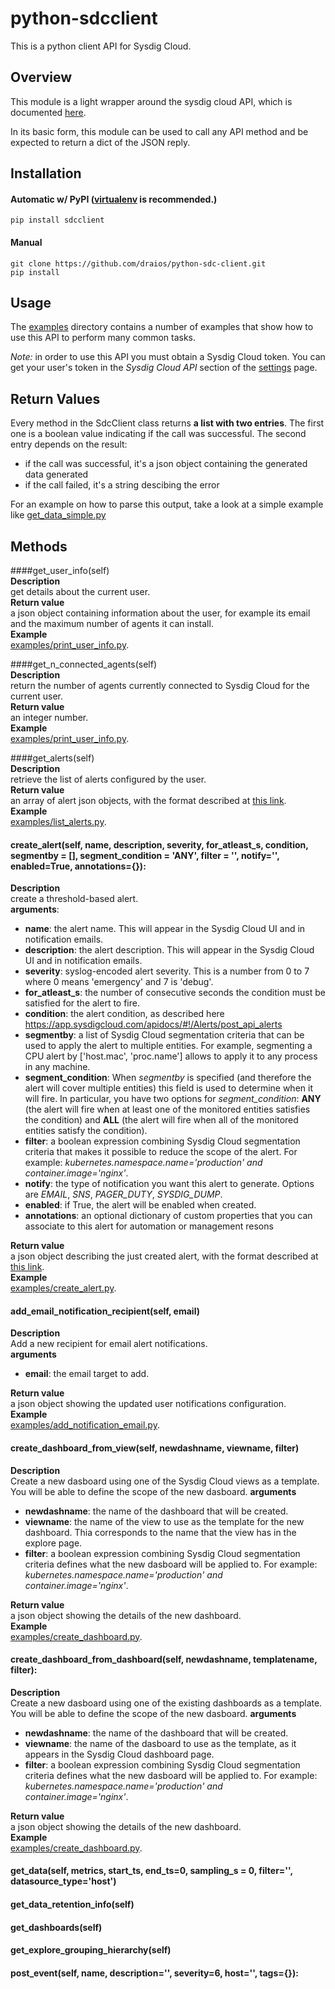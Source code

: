 python-sdcclient
================

This is a python client API for Sysdig Cloud.

Overview
--------
This module is a light wrapper around the sysdig cloud API, which is documented [here](http://support.sysdigcloud.com/hc/en-us/articles/205233166-The-Sysdig-Cloud-API-Specification). 

In its basic form, this module can be used to call any API method and be expected to return a dict of the JSON reply.

Installation
------------
#### Automatic w/ PyPI ([virtualenv](http://virtualenv.readthedocs.org/en/latest/) is recommended.)
    pip install sdcclient

#### Manual
    git clone https://github.com/draios/python-sdc-client.git
    pip install

Usage
-----
The [examples](examples/) directory contains a number of examples that show how to use this API to perform many common tasks.

_Note:_ in order to use this API you must obtain a Sysdig Cloud token. You can get your user's token in the _Sysdig Cloud API_ section of the [settings](https://app.sysdigcloud.com/#/settings/user) page.

Return Values
-------------
Every method in the SdcClient class returns **a list with two entries**. The first one is a boolean value indicating if the call was successful. The second entry depends on the result:
- if the call was successful, it's a json object containing the generated data generated
- if the call failed, it's a string descibing the error

For an example on how to parse this output, take a look at a simple example like [get_data_simple.py](examples/get_data_simple.py) 

Methods
-------
####get_user_info(self)  
**Description**  
get details about the current user.  
**Return value**  
a json object containing information about the user, for example its email and the maximum number of agents it can install.  
**Example**  
[examples/print_user_info.py](examples/print_user_info.py).  

####get_n_connected_agents(self)  
**Description**  
return the number of agents currently connected to Sysdig Cloud for the current user.  
**Return value**  
an integer number.  
**Example**  
[examples/print_user_info.py](examples/print_user_info.py).  

####get_alerts(self)  
**Description**  
retrieve the list of alerts configured by the user.  
**Return value**  
an array of alert json objects, with the format described at [this link](https://app.sysdigcloud.com/apidocs/#!/Alerts/get_api_alerts).  
**Example**  
[examples/list_alerts.py](examples/list_alerts.py).  

#### create_alert(self, name, description, severity, for_atleast_s, condition, segmentby = [], segment_condition = 'ANY', filter = '', notify='', enabled=True, annotations={}):
**Description**  
create a threshold-based alert.  
**arguments**: 
- **name**: the alert name. This will appear in the Sysdig Cloud UI and in notification emails.
- **description**: the alert description. This will appear in the Sysdig Cloud UI and in notification emails.
- **severity**: syslog-encoded alert severity. This is a number from 0 to 7 where 0 means 'emergency' and 7 is 'debug'.
- **for_atleast_s**: the number of consecutive seconds the condition must be satisfied for the alert to fire. 
- **condition**: the alert condition, as described here https://app.sysdigcloud.com/apidocs/#!/Alerts/post_api_alerts
- **segmentby**: a list of Sysdig Cloud segmentation criteria that can be used to apply the alert to multiple entities. For example, segmenting a CPU alert by ['host.mac', 'proc.name'] allows to apply it to any process in any machine. 
- **segment_condition**: When _segmentby_ is specified (and therefore the alert will cover multiple entities) this field is used to determine when it will fire. In particular, you have two options for _segment_condition_: **ANY** (the alert will fire when at least one of the monitored entities satisfies the condition) and **ALL** (the alert will fire when all of the monitored entities satisfy the condition).
- **filter**: a boolean expression combining Sysdig Cloud segmentation criteria that makes it possible to reduce the scope of the alert. For example: _kubernetes.namespace.name='production' and container.image='nginx'_.
- **notify**: the type of notification you want this alert to generate. Options are _EMAIL_, _SNS_, _PAGER_DUTY_, _SYSDIG_DUMP_.
- **enabled**: if True, the alert will be enabled when created.
- **annotations**: an optional dictionary of custom properties that you can associate to this alert for automation or management resons  

**Return value**  
a json object describing the just created alert, with the format described at [this link](https://app.sysdigcloud.com/apidocs/#!/Alerts/post_api_alerts).  
**Example**  
[examples/create_alert.py](examples/create_alert.py).  

#### add_email_notification_recipient(self, email)
**Description**  
Add a new recipient for email alert notifications.  
**arguments**  
- **email**: the email target to add.

**Return value**  
a json object showing the updated user notifications configuration.  
**Example**  
[examples/add_notification_email.py](examples/add_notification_email.py).  

#### create_dashboard_from_view(self, newdashname, viewname, filter)  
**Description**  
Create a new dasboard using one of the Sysdig Cloud views as a template. You will be able to define the scope of the new dasboard.
**arguments**  
- **newdashname**: the name of the dashboard that will be created.
- **viewname**: the name of the view to use as the template for the new dashboard. Thia corresponds to the name that the view has in the explore page.
- **filter**: a boolean expression combining Sysdig Cloud segmentation criteria defines what the new dasboard will be applied to. For example: _kubernetes.namespace.name='production' and container.image='nginx'_.

**Return value**  
a json object showing the details of the new dashboard.  
**Example**  
[examples/create_dashboard.py](examples/create_dashboard.py).  

#### create_dashboard_from_dashboard(self, newdashname, templatename, filter):
**Description**  
Create a new dasboard using one of the existing dashboards as a template. You will be able to define the scope of the new dasboard.
**arguments**  
- **newdashname**: the name of the dashboard that will be created.
- **viewname**: the name of the dasboard to use as the template, as it appears in the Sysdig Cloud dashboard page.
- **filter**: a boolean expression combining Sysdig Cloud segmentation criteria defines what the new dasboard will be applied to. For example: _kubernetes.namespace.name='production' and container.image='nginx'_.

**Return value**  
a json object showing the details of the new dashboard.  
**Example**  
[examples/create_dashboard.py](examples/create_dashboard.py).  

#### get_data(self, metrics, start_ts, end_ts=0, sampling_s = 0, filter='', datasource_type='host')  
#### get_data_retention_info(self)  
#### get_dashboards(self)  
#### get_explore_grouping_hierarchy(self)  
#### post_event(self, name, description='', severity=6, host='', tags={}):

